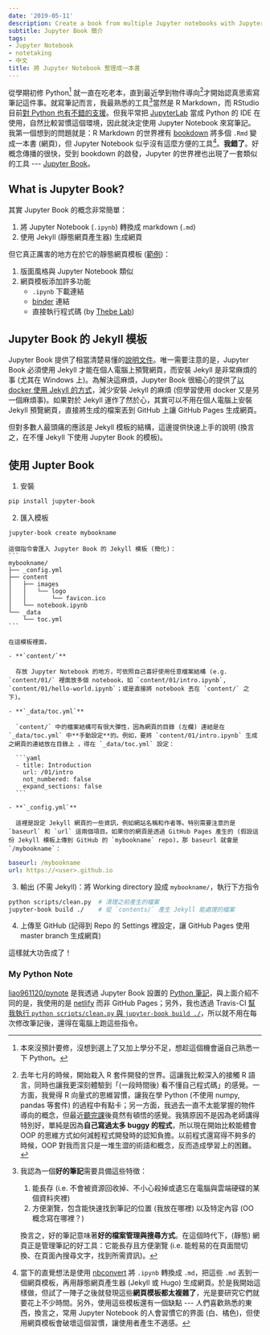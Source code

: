 ```yaml
---
date: '2019-05-11'
description: Create a book from multiple Jupyter notebooks with Jupyter Book
subtitle: Jupyter Book 簡介
tags:
- Jupyter Notebook
- notetaking
- 中文
title: 將 Jupyter Notebook 整理成一本書
---
```



從學期初修 Python[^credits] 就一直在吃老本，直到最近學到物件導向[^oop]才開始認真思索寫筆記這件事。就寫筆記而言，我最熟悉的工具[^tool]當然是 R Markdown，而 RStudio 目前[對 Python 也有不錯的支援](https://rstudio.github.io/reticulate)。但我平常把 [JupyterLab](https://github.com/jupyterlab/jupyterlab) 當成 Python 的 IDE 在使用，自然比較習慣這個環境，因此就決定使用 Jupyter Notebook 來寫筆記。我第一個想到的問題就是：R Markdown 的世界裡有 [bookdown](https://bookdown.org/yihui/bookdown) 將多個 `.Rmd` 變成一本書 (網頁)，但 Jupyter Notebook 似乎沒有這麼方便的工具[^nbconvert]。**我錯了**。好概念傳播的很快，受到 bookdown 的啟發，Jupyter 的世界裡也出現了一套類似的工具 --- [Jupyter Book](https://jupyter.org/jupyter-book/intro.html)。


## What is Jupyter Book?

其實 Jupyter Book 的概念非常簡單：

1. 將 Jupyter Notebook (`.ipynb`) 轉換成 markdown (`.md`)
2. 使用 Jekyll (靜態網頁產生器) 生成網頁


但它真正厲害的地方在於它的靜態網頁模板 ([範例](https://jupyter.org/jupyter-book/features/hiding.html))：

1. 版面風格與 Jupyter Notebook 類似
1. 網頁模板添加許多功能
    - `.ipynb` 下載連結
    - [binder](https://mybinder.org) 連結
    - 直接執行程式碼 (by [Thebe Lab](https://minrk.github.io/thebelab))


## Jupyter Book 的 Jekyll 模板

Jupyter Book 提供了相當清楚易懂的[說明文件](https://jupyter.org/jupyter-book/intro.html)。唯一需要注意的是，Jupyter Book 必須使用 Jekyll 才能在個人電腦上預覽網頁，而安裝 Jekyll 是非常麻煩的事 (尤其在 Windows 上)。為解決這麻煩，Jupyter Book 很細心的提供了[以 docker 使用 Jekyll 的方式](https://jupyter.org/jupyter-book/guide/03_build.html#build-the-books-site-html-locally)，減少安裝 Jekyll 的麻煩 (但學習使用 docker 又是另一個麻煩事)。如果對於 Jekyll 運作了然於心，其實可以不用在個人電腦上安裝 Jekyll 預覽網頁，直接將生成的檔案丟到 GitHub 上讓 GitHub Pages 生成網頁。

但對多數人最頭痛的應該是 Jekyll 模板的結構，這邊提供快速上手的說明 (換言之，在不懂 Jekyll 下使用 Jupyter Book 的模板)。


## 使用 Jupter Book

1. 安裝  
```bash
pip install jupyter-book
```

2. 匯入模板  
```bash
jupyter-book create mybookname
```
    
    這個指令會匯入 Jupyter Book 的 Jekyll 模板 (簡化)：  
    ```
    mybookname/
    ├── _config.yml
    ├── content
    │   ├── images
    │   │   └── logo
    │   │       └── favicon.ico
    │   └── notebook.ipynb
    └── _data
        └── toc.yml
    ```

    在這模板裡面，
    
    - **`content/`**
    
      存放 Jupyter Notebook 的地方，可依照自己喜好使用任意檔案結構 (e.g. `content/01/` 裡面放多個 notebook，如 `content/01/intro.ipynb`, `content/01/hello-world.ipynb`；或是直接將 notebook 丟在 `content/` 之下)。
    
    - **`_data/toc.yml`**
    
      `content/` 中的檔案結構可有很大彈性，因為網頁的目錄 (左欄) 連結是在 `_data/toc.yml` 中**手動設定**的。例如，要將 `content/01/intro.ipynb` 生成之網頁的連結放在目錄上 ，得在 `_data/toc.yml` 設定：

      ```yaml
      - title: Introduction
        url: /01/intro
        not_numbered: false
        expand_sections: false
      ```

    - **`_config.yml`**
    
      這裡是設定 Jekyll 網頁的一些資訊，例如網站名稱和作者等。特別需要注意的是 `baseurl` 和 `url` 這兩個項目。如果你的網頁是透過 GitHub Pages 產生的 (假設這份 Jekyll 模板上傳到 GitHub 的 `mybookname` repo)，那 baseurl 就會是 `/mybookname`：  
```yaml
baseurl: /mybookname
url: https://<user>.github.io
```

3. 輸出 (不需 Jekyll)：將 Working directory 設成 `mybookname/`，執行下方指令  
```bash
python scripts/clean.py  # 清理之前產生的檔案
jupyter-book build ./    # 從 `contents/` 產生 Jekyll 能處理的檔案
```

4. 上傳至 GitHub (記得到 Repo 的 Settings 裡設定，讓 GitHub Pages 使用 master branch 生成網頁)

這樣就大功告成了！

### My Python Note

[liao961120/pynote](https://github.com/liao961120/pynote) 是我透過 Jupyter Book 設置的 [Python 筆記](https://github.com/liao961120/pynote)，與上面介紹不同的是，我使用的是 [netlify](https://www.netlify.com) 而非 GitHub Pages；另外，我也透過 Travis-CI [幫我執行 `python scripts/clean.py` 與 `jupyter-book build ./`](https://github.com/liao961120/pynote/blob/master/.travis.yml)，所以就不用在每次修改筆記後，還得在電腦上跑這些指令。



[^credits]: 本來沒預計要修，沒想到選上了又加上學分不足，想趁這個機會逼自己熟悉一下 Python。

[^oop]: 去年七月的時候，開始栽入 R 套件開發的世界。這讓我比較深入的接觸 R 語言，同時也讓我更深刻體驗到「(一段時間後) 看不懂自己程式碼」的感覺。一方面，我覺得 R 向量式的思維習慣，讓我在學 Python (不使用 numpy, pandas 等套件) 的過程中有點卡；另一方面，我過去一直不太能掌握的物件導向的概念，但最近[聽完課](https://www.coursera.org/learn/pbc3/home/week/1)後竟然有頓悟的感覺。我猜原因不是因為老師講得特別好，單純是因為**自己寫過太多 buggy 的程式**，所以現在開始比較能體會 OOP 的思維方式如何減輕程式開發時的認知負擔。以前程式還寫得不夠多的時候，OOP 對我而言只是一堆生澀的術語和概念，反而造成學習上的困難。

[^tool]: 我認為一個**好的筆記**需要具備這些特徵：

    1. 能長存 (i.e. 不會被資源回收掉、不小心殺掉或遺忘在電腦與雲端硬碟的某個資料夾裡)
    2. 方便瀏覽，包含能快速找到筆記的位置 (我放在哪裡) 以及特定內容 (OO 概念寫在哪裡？)
    
    換言之，好的筆記意味著**好的檔案管理與搜尋方式**。在這個時代下，(靜態) 網頁正是管理筆記的好工具：它能長存且方便瀏覽 (i.e. 能輕易的在頁面間切換、在頁面內搜尋文字，找到所需資訊)。


[^nbconvert]: 當下的直覺想法是使用 [nbconvert](https://github.com/jupyter/nbconvert) 將 `.ipynb` 轉換成 `.md`，把這些 `.md` 丟到一個網頁模板，再用靜態網頁產生器 (Jekyll 或 Hugo) 生成網頁。於是我開始這樣做，但試了一陣子之後就發現這些**網頁模板都太複雜了**，光是要研究它們就要花上不少時間。另外，使用這些模板還有一個缺點 --- 人們喜歡熟悉的東西，換言之，常用 Jupyter Notebook 的人會習慣它的界面 (白、橘色)，但使用網頁模板會破壞這個習慣，讓使用者產生不適感。

